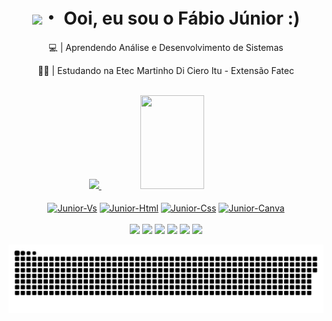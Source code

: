 <h1 align="center"><img src="https://media.giphy.com/media/hvRJCLFzcasrR4ia7z/giphy.gif" width="28">・ Ooi, eu sou o Fábio Júnior :)</h1>

<p align="center"> 💻 | Aprendendo Análise e Desenvolvimento de Sistemas</p>
<p align="center"> 👨‍💻 | Estudando na Etec Martinho Di Ciero Itu - Extensão Fatec</p>

<img src="https://img.freepik.com/vetores-gratis/fundo-borrado-colorido_1035-3289.jpg?w=2000" width="1100" height="10">
  
  <div align="center">
  <a href="https://github.com/fabiofjnr">
  <img width="45%" src="https://github-readme-stats.vercel.app/api?username=fabiofjnr&show_icons=true&theme=midnight-purple&include_all_commits=true&count_private=true"/>
  <img width="45%" height="150px" src="https://github-readme-stats.vercel.app/api/top-langs/?username=fabiofjnr&layout=compact&theme=midnight-purple"/> 
  </div>

<div align="center" style="display: inline_block"><br>
  <a href="https://github.com/fabiofjnr"><img align="center" alt="Junior-Vs" height="30" width="40" src="https://cdn.jsdelivr.net/gh/devicons/devicon/icons/visualstudio/visualstudio-plain.svg"></a>
  <a href="https://github.com/fabiofjnr"><img align="center" alt="Junior-Html" height="30" width="40" src="https://cdn.jsdelivr.net/gh/devicons/devicon/icons/html5/html5-original.svg"></a>
  <a href="https://github.com/fabiofjnr"><img align="center" alt="Junior-Css" height="30" width="40" src="https://cdn.jsdelivr.net/gh/devicons/devicon/icons/css3/css3-original.svg"></a>
  <a href="https://github.com/fabiofjnr"><img align="center" alt="Junior-Canva" height="30" width="40" src="https://cdn.jsdelivr.net/gh/devicons/devicon/icons/canva/canva-original.svg"></a>
</div>

<img src="https://img.freepik.com/vetores-gratis/fundo-borrado-colorido_1035-3289.jpg?w=2000" width="1100" height="10">

<div align="center" style="display: inline_block">
 <a href = "mailto:fabiojunior.nandes@gmail.com"><img src="https://img.shields.io/badge/-Gmail-%23333?style=for-the-badge&logo=gmail&logoColor=white" target="_blank"></a>
 <a href="https://www.tiktok.com/@fabio_fjnr" target="_blank"><img src="https://img.shields.io/badge/TikTok-000000?style=for-the-badge&logo=tiktok&logoColor=white" target="_blank"></a>
 <a href="https://www.youtube.com/c/ItzDarkBlueYT" target="_blank"><img src="https://img.shields.io/badge/YouTube-FF0000?style=for-the-badge&logo=youtube&logoColor=white" target="_blank"></a>
  <a href="https://instagram.com/fabio_fjnr" target="_blank"><img src="https://img.shields.io/badge/-Instagram-%23E4405F?style=for-the-badge&logo=instagram&logoColor=white" target="_blank"></a>
   <a href="https://open.spotify.com/user/31bbmdtgfmmc3bsy4q4v556vsjra?si=dd13a790b3dc40bc" target="_blank"><img src="https://img.shields.io/badge/Spotify-1ED760?&style=for-the-badge&logo=spotify&logoColor=white" target="_blank"></a>
 <a href="https://www.linkedin.com/in/fabiojuniornandes/" target="_blank"><img src="https://img.shields.io/badge/-LinkedIn-%230077B5?style=for-the-badge&logo=linkedin&logoColor=white" target="_blank"></a> 
</div>

![snake gif](https://github.com/fabiofjnr/fabiofjnr/blob/output/github-contribution-grid-snake.svg)                                           
